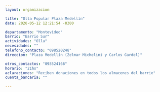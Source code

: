 ```yaml
---
layout: organizacion

title: "Olla Popular Plaza Medellín"
date: 2020-05-12 12:21:54 -0300

departamento: "Montevideo"
barrio: "Barrio Sur"
actividades: "Olla"
necesidades: ""
telefono_contacto: "098520248"
direccion: "Plaza Medellín (Zelmar Michelini y Carlos Gardel)"

otros_contactos: "093524166"
horario: "21hs"
aclaraciones: "Reciben donaciones en todos los almacenes del barrio"
cuenta_bancaria: ""

---
```

